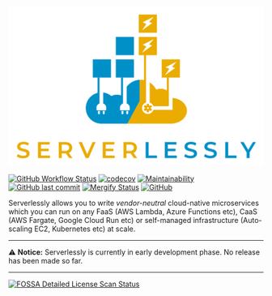 ![Serverlessly Logo](./assets/logo.png)

[![GitHub Workflow Status](https://img.shields.io/github/workflow/status/ServerlesslyStack/Serverlessly/Matrix%20Test?label=matrix%20test&logo=GitHub%20Actions&logoColor=%23FFF)](https://github.com/ServerlesslyStack/Serverlessly/actions?query=workflow%3A%22Matrix+Test%22) [![codecov](https://codecov.io/gh/ServerlesslyStack/Serverlessly/branch/main/graph/badge.svg?token=XO1C4ATYMM)](https://codecov.io/gh/ServerlesslyStack/Serverlessly) [![Maintainability](https://api.codeclimate.com/v1/badges/eb325933fde52905b1ec/maintainability)](https://codeclimate.com/github/ServerlesslyStack/Serverlessly/maintainability) [![GitHub last commit](https://img.shields.io/github/last-commit/ServerlesslyStack/Serverlessly?logo=github)](https://github.com/ServerlesslyStack/Serverlessly/commits/main) [![Mergify Status](https://img.shields.io/endpoint.svg?url=https://gh.mergify.io/badges/ServerlesslyStack/Serverlessly&style=flat)](https://github.com/ServerlesslyStack/Serverlessly/blob/main/.github/mergify.yml) [![GitHub](https://img.shields.io/github/license/ServerlesslyStack/Serverlessly?color=%2300cc00)](https://app.fossa.com/reports/b6bc87d4-04d0-44e6-bac5-14cc7991cbbd)

Serverlessly allows you to write _vendor-neutral_ cloud-native microservices which you can run on any FaaS (AWS Lambda, Azure Functions etc), CaaS (AWS Fargate, Google Cloud Run etc) or self-managed infrastructure (Auto-scaling EC2, Kubernetes etc) at scale.

---

:warning: **Notice:** Serverlessly is currently in early development phase. No release has been made so far.

---

[![FOSSA Detailed License Scan Status](https://app.fossa.com/api/projects/git%2Bgithub.com%2FServerlesslyStack%2FServerlessly.svg?type=large)](https://app.fossa.com/projects/git%2Bgithub.com%2FServerlesslyStack%2FServerlessly/)

